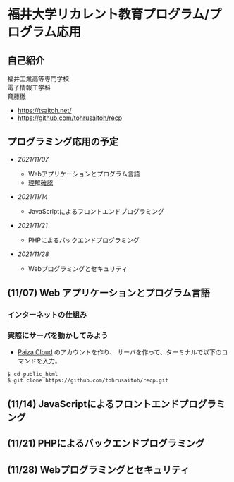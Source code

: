 # 福井大学リカレント教育プログラム/プログラム応用

## 自己紹介
福井工業高等専門学校  
電子情報工学科  
斉藤徹  
- https://tsaitoh.net/
- https://github.com/tohrusaitoh/recp

## プログラミング応用の予定
- *2021/11/07*
	- Webアプリケーションとプログラム言語
	- [理解確認](https://forms.gle/Zzs6UqiZvYPuvomq7)

- *2021/11/14*
	- JavaScriptによるフロントエンドプログラミング


- *2021/11/21*
	- PHPによるバックエンドプログラミング
- *2021/11/28*
	- Webプログラミングとセキュリティ

## (11/07) Web アプリケーションとプログラム言語

### インターネットの仕組み

### 実際にサーバを動かしてみよう

- [Paiza Cloud](https://paiza.cloud/ja/) のアカウントを作り、
サーバを作って、ターミナルで以下のコマンドを入力。
~~~
$ cd public_html
$ git clone https://github.com/tohrusaitoh/recp.git
~~~

## (11/14) JavaScriptによるフロントエンドプログラミング

## (11/21) PHPによるバックエンドプログラミング

## (11/28) Webプログラミングとセキュリティ
